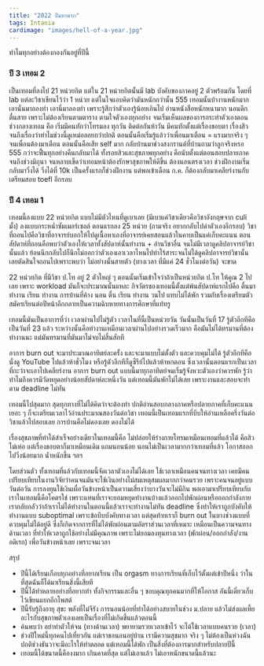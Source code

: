 ```yaml
---
title: "2022 ปีมหานรก"
tags: Intania
cardimage: "images/hell-of-a-year.jpg"
---
```


ทำไมทุกอย่างต้องกองกันอยู่ที่ปีนี้

### ปี 3 เทอม 2

เป็นเทอมที่ลงไป 21 หน่วยกิต แต่ใน 21 หน่วยกิตนั้นมี lab บังคับของภาคอยู่ 2 ตัวพร้อมกัน โดยที่ lab แต่ละวิชาเขียนไว้ว่า 1 หน่วย แต่ในใจแอบคิดว่ามันหนักกว่านั้น 555 เทอมนั้นบ้างานหนักมาก เอานั่นมาลองทำ เอานี่มาลองทำ เพราะรู้สึกว่าตัวเองรู้น้อยเกินไป อ่านหนังสือหนักหนามาก นอนดึก ตื่นสาย เพราะไม่ต้องเรียนตามตาราง ตามใจตัวเองทุกอย่าง จนเริ่มเห็นผลของการกระทำตัวเองตอนช่วงกลางเทอม คือ เริ่มมีคนทักว่าโทรมลง ทุกวัน ติดต่อกันห้าวัน มีคนทักตั้งแต่เรื่องขอบตา เรื่องสิว จนถึงเรื่องว่าทำไมช่วงนี้ดูเหม่อลอยกว่าปกติ ตอนนั้นคือเริ่มรู้แล้วว่าเพื่อนมาเตือน = แรงมากจริง ๆ จนเพื่อนต้องมาเตือน ตอนนั้นคือเสีย self มาก กลับบ้านมาช่วงสงกรานต์ที่บ้านถามว่าลูกจริงหรอ 555 กว่าจะฟื้นทุกอย่างคืนกลับมาได้ ทั้งรอยสิวและสุขภาพทุกอย่าง คือนับตั้งแต่ตอนสอบปลายภาคจนถึงช่วงมิถุนา จนหลาบเข็ดว่าเทอมหน้าต้องรักษาสุขภาพให้ดีขึ้น ต้องนอนตรงเวลา ช่วงฝึกงานเริ่มกลับมาวิ่งได้ วิ่งได้ที่ 10k เป็นครั้งแรกก็ช่วงฝึกงาน แต่พอเข้าเดือน ก.ค. ก็ต้องกลับมาเคลียร์งานกับเตรียมสอบ toefl อีกรอบ

### ปี 4 เทอม 1

เทอมนี้ลงแบบ 22 หน่วยกิต แบบไม่มีตัวไหนที่ดูเบาเลย (มีเบาแค่วิชาเดียวคือวิชาอังกฤษจาก culi มั้ง) ลงแบบกระหน่ำซัมเมอร์เซลล์ ตอนแรกลง 25 หน่วย (ถามจริง อยากกลับไปด่าตัวเองอีกรอบ) วิชาที่ถอนไปคือวิชาที่อาจารย์บอกให้ไปดูเนื้อหาเองที่อาจารย์เคยสอนแล้วในคาบเป็นแค่เก็บคะแนน ตอนสัปดาห์ที่ถอนคือพบว่าตัวเองให้เวลาทั้งสัปดาห์นั้นทำงาน + อ่านวิชาอื่น จนไม่มีเวลาดูคลิปอาจารย์วิชานั้นแล้ว ย้อนนึกกลับไปก็นึกไม่ออกว่าตัวเองเอาเวลาไหนไปทำไร้สาระจนไม่ได้ดูคลิปอาจารย์วิชานั้น เลยตัดสินใจถอนไปเพราะพบว่า ไม่อย่างนั้นสายตัว (ทางเวลา ที่มีแค่ 24 ชั่วโมงต่อวัน) จะขาด

22 หน่วยกิต ที่มีวิชา ป.โท อยู่ 2 ตัวใหญ่ ๆ ตอนนั้นเริ่มเข้าใจว่าถ้าเป็นหน่วยกิต ป.โท ให้คูณ 2 ไปเลย เพราะ workload มันก็จะประมาณนั้นแหละ กิจวัตรของเทอมนี้ตั้งแต่พ้นสัปดาห์แรกไปคือ ตื่นมา ทำงาน เรียน ทำงาน การบ้านที่ค้าง นอน ตื่น เรียน ทำงาน วนไป แทบไม่ได้พัก รวมกับเรื่องเตรียมตัวสมัครเรียนต่อปีหน้าอีกกลายเป็นความฉิบหายทางการศึกษาที่แท้ทรู

เทอมนี้มันเป็นอาการที่ว่า เวลาผ่านไปไม่รู้ตัว เวลาในที่นี้เป็นหน่วยวัน วันนั้นเป็นวันที่ 17 รู้ตัวอีกทีคือเป็นวันที่ 23 แล้ว ระหว่างนั้นคือทำงานเหมือนเวลาผ่านไปอย่างรวดเร็วมาก คือมันไม่ได้ทรมานที่ต้องทำงานนะ แต่มันทรมานที่มันมาไม่จบไม่สิ้นสักที

อาการ burn out จะมาประมาณอาทิตย์ละครั้ง และจะมาแบบไม่ตั้งตัว และควบคุมไม่ได้ รู้ตัวอีกทีคือนั่งดู YouTube ไปแล้วห้าชั่วโมง หรือรู้ตัวอีกทีก็ดูซีรีย์ไปแล้วห้าหกตอน ซึ่งเวลานั้นตอนแรกเป็นเวลาที่กะว่าจะเอาไปเคลียร์งาน อาการ burn out แบบนี้มาทุกอาทิตย์จนเริ่มรู้จังหวะตัวเองว่าควรพัก รู้ว่าทำไมถึงควรมีวัดหยุดอย่างน้อยสัปดาห์ละหนึ่งวัน แต่เทอมนี้มันพักไม่ได้เลย เพราะงานและสอบจะทำตาม deadline ไม่ทัน

เทอมนี้ไปสุดมาก สุดทุกทางที่ไม่ได้คิดว่าจะต้องทำ ปกติอ่านสอบกลางภาคหรือปลายภาคที่เก็บคะแนนเยอะ ๆ ก็จะเตรียมเวลาไว้อ่านประมาณสองวันต่อวิชา เทอมนี้เป็นเทอมแรกที่บีบให้อ่านเหลือครึ่งวันต่อวิชาแล้วไปสอบเลย การบ้านคือไม่ดองเลย ดองไม่ได้

เรื่องสุขภาพที่ทำได้สำเร็จอย่างเดียวในเทอมนี้คือ ไม่ปล่อยให้ร่างกายโทรมเหมือนเทอมที่แล้วได้ คือสิวไม่เห่อ แต่เรื่องขอบตาก็มาเหมือนเดิม แถมนอนน้อย นอนไม่เป็นเวลามากกว่าเทอมที่แล้ว โอกาสออกไปวิ่งน้อยมาก น้ำหนักขึ้น ฯลฯ

โดยส่วนตัว ทั้งเทอมที่แล้วกับเทอมนี้จัดเวลาตัวเองไม่ได้เลย ใช้เวลาเหมือนคนจนทางเวลา เคยมีคนเปรียบเทียบในงานวิจัยว่าคนจนมันจะใช้เงินอย่างไม่สมเหตุสมผลมากกว่าคนรวย เพราะคนจนอยู่แบบวันต่อวัน การลงทุนใช้เงินเผื่อวันข้างหน้าเป็นความเสี่ยงว่าบางวันจะไม่มีกิน พอเอามาเปรียบเทียบกับเราในเทอมนี้คือโคตรใช่ เพราะแทนที่เราจะยอมหยุดทำงานบ้างแล้วออกไปพักผ่อนหรือออกกำลังกาย เรากลับกลัวว่าถ้าเราไม่ได้ทำงานในตอนนี้แล้วเราจะทำงานไม่ทัน deadline ซึ่งทำให้เราถูกบังคับให้ทำงานแบบ suboptimal เพราะข้อบีบบังคับทางเวลา แต่สุดท้ายเราก็ burn out ในบางช่วงแบบที่ควบคุมไม่ได้อยู่ดี ซึ่งก็เกิดจากการที่ไม่ได้พักผ่อนตามอัตราส่วนเวลาที่เหมาะ เหมือนเป็นความจนทางด้านเวลา ที่ทำให้เวลาถูกใช้อย่างไม่มีคุณภาพ เพราะไม่ยอมลงทุนทางเวลา (พักผ่อน/ออกกำลัง/งานอดิเรก) เพื่อวันข้างหน้าเลย เพราะจนเวลา

สรุป
- ปีนี้ได้เรียนเกือบทุกอย่างที่อยากเรียน เป็น orgasm ทางการเรียนที่เก็บไว้ตั้งแต่เข้าปีหนึ่ง ว่าในที่สุดฉันก็ได้มาเรียนสิ่งนี้เสียที
- ปีนี้ได้ทำหลายอย่างที่อยากทำ ทั้งกิจกรรมและอื่น ๆ ขอบคุณทุกคนมากที่ให้โอกาส อันนี้เดี๋ยวเก็บไว้เขียนแยกอีกโพสต์
- ปีนี้รับรู้ถึงอายุ สุขะ พลังที่ไม่จีรัง การนอนน้อยที่ทำได้อย่างสบายในช่วง ม.ปลาย แล้วไม่ส่งผลเหี้ยอะไรกับสุขภาพตัวเองเลยเป็นเรื่องที่ไม่เกิดขึ้นแล้วตอนนี้
- ค้นพบว่า อย่าทำตัวให้จน (ทางด้านเวลา) พยายามรวยเวลาเข้าไว้ จะได้ใช้เวลาแบบคนรวย (เวลา)
- ช่วงปีใหม่นี้ทุกคนไปเที่ยวกัน แต่เราขอนอนอยู่บ้าน เรามีความสุขมาก จริง ๆ ไม่ต้องเป็นห่วงฉัน ปกติช่วงธันวาจะมีอะไรให้ทำตลอด แต่เทอมนี้ได้พัก เป็นสิ่งที่ต้องการมากสำหรับปลายปีนี้ 
- เทอมนี้ได้ขนาดนี้คืองงมาก เกินคาดที่สุด แต่ไม่เอาแล้ว ไม่เอาหนักขนาดนี้แล้วนะ